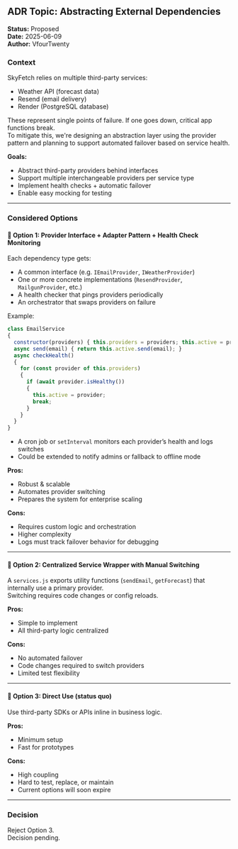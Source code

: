 ## ADR Topic: Abstracting External Dependencies

**Status:** Proposed  
**Date:** 2025-06-09 <br>
**Author:** VfourTwenty

### Context

SkyFetch relies on multiple third-party services:
- Weather API (forecast data)
- Resend (email delivery)
- Render (PostgreSQL database)

These represent single points of failure. If one goes down, critical app functions break.  
To mitigate this, we're designing an abstraction layer using the provider pattern and planning to support automated failover based on service health.

**Goals:**
- Abstract third-party providers behind interfaces
- Support multiple interchangeable providers per service type
- Implement health checks + automatic failover
- Enable easy mocking for testing

---

### Considered Options

#### 🔹 Option 1: Provider Interface + Adapter Pattern + Health Check Monitoring

Each dependency type gets:
- A common interface (e.g. `IEmailProvider`, `IWeatherProvider`)
- One or more concrete implementations (`ResendProvider`, `MailgunProvider`, etc.)
- A health checker that pings providers periodically
- An orchestrator that swaps providers on failure

Example:
```js
class EmailService 
{
  constructor(providers) { this.providers = providers; this.active = providers[0]; }
  async send(email) { return this.active.send(email); }
  async checkHealth() 
  {
    for (const provider of this.providers) 
    {
      if (await provider.isHealthy()) 
      {
        this.active = provider;
        break;
      }
    }
  }
} 
```
- A cron job or `setInterval` monitors each provider’s health and logs switches
- Could be extended to notify admins or fallback to offline mode

**Pros:**
- Robust & scalable
- Automates provider switching
- Prepares the system for enterprise scaling

**Cons:**
- Requires custom logic and orchestration
- Higher complexity
- Logs must track failover behavior for debugging

---

#### 🔹 Option 2: Centralized Service Wrapper with Manual Switching

A `services.js` exports utility functions (`sendEmail`, `getForecast`) that internally use a primary provider.  
Switching requires code changes or config reloads.

**Pros:**
- Simple to implement
- All third-party logic centralized

**Cons:**
- No automated failover
- Code changes required to switch providers
- Limited test flexibility

---

#### 🔹 Option 3: Direct Use (status quo)

Use third-party SDKs or APIs inline in business logic.

**Pros:**
- Minimum setup
- Fast for prototypes

**Cons:**
- High coupling
- Hard to test, replace, or maintain
- Current options will soon expire

---

### Decision

Reject Option 3.  
Decision pending.
